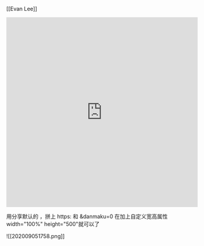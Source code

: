 [[Evan Lee]]
<iframe src="https://player.bilibili.com/player.html?aid=711956609&bvid=BV1qD4y1m7nv&cid=231790116&page=2&danmaku=0" scrolling="no" border="0" frameborder="no" framespacing="0" allowfullscreen="true" width="100%" height="500"> </iframe>

用分享默认的 ，拼上 https: 和 &danmaku=0 在加上自定义宽高属性 width="100%" height="500"就可以了

![[202009051758.png]]